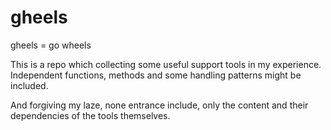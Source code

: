 # gheels

gheels = go wheels

This is a repo which collecting some useful support tools in my experience.
Independent functions, methods and some handling patterns might be included.

And forgiving my laze, none entrance include, only the content and their dependencies of the tools themselves. 
